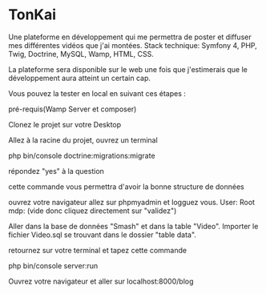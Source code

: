 # TonKai

Une plateforme en développement qui me permettra de poster et diffuser mes différentes vidéos que j'ai montées.
Stack technique: Symfony 4, PHP, Twig, Doctrine, MySQL, Wamp, HTML, CSS.

La plateforme sera disponible sur le web une fois que j'estimerais que le développement aura atteint un certain cap.

Vous pouvez la tester en local en suivant ces étapes : 

pré-requis(Wamp Server et composer)

Clonez le projet sur votre Desktop

Allez à la racine du projet, ouvrez un terminal

php bin/console doctrine:migrations:migrate

répondez "yes" à la question

cette commande vous permettra d'avoir la bonne structure de données 


ouvrez votre navigateur allez sur phpmyadmin et logguez vous.
User: Root 
mdp: (vide donc cliquez directement sur "validez") 

Aller dans la base de données "Smash" et dans la table "Video". Importer le fichier Video.sql se trouvant dans le dossier "table data".

retournez sur votre terminal et tapez cette commande

php bin/console server:run

Ouvrez votre navigateur et aller sur localhost:8000/blog
